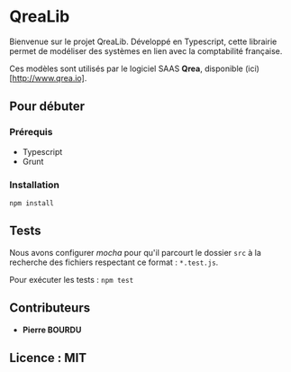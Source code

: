 # QreaLib

Bienvenue sur le projet QreaLib. Développé en Typescript, cette librairie permet de modéliser des systèmes en lien avec la comptabilité française.  

Ces modèles sont utilisés par le logiciel SAAS **Qrea**, disponible (ici)[http://www.qrea.io].

## Pour débuter

### Prérequis

* Typescript
* Grunt

### Installation

`npm install`

## Tests

Nous avons configurer *mocha* pour qu'il parcourt le dossier `src` à la recherche des fichiers respectant ce format : `*.test.js`.   

Pour exécuter les tests :
`npm test`

## Contributeurs

* **Pierre BOURDU**

## Licence : MIT